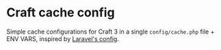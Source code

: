 # Craft cache config

Simple cache configurations for Craft 3 in a single `config/cache.php` file + ENV VARS,
inspired by [Laravel's config](https://github.com/laravel/laravel/blob/master/config/cache.php).
